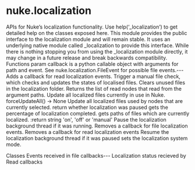 # nuke.localization
APIs for Nuke’s localization functionality.
Use help(‘_localization’) to get detailed help on the classes exposed here.
This module provides the public interface to the localization module and will remain stable. It uses an underlying native module called _localization to provide this interface. While there is nothing stopping you from using the _localization module directly, it may change in a future release and break backwards compatibility.
Functions
param callback
    is a python callable object with arguments for path and event. See nuke.localization.FileEvent for possible file events.---  Adds a callback for read localization events.  Trigger a manual file check, which checks and updates the states of localised files.  Clears unused files in the localization folder.  Returns the list of read nodes that read from the argument paths.  Update all localized files currently in use in Nuke.  forceUpdateAll() -> None  Update all localized files used by nodes that are currently selected.
return
    whether localization was paused  gets the percentage of localization completed.  gets paths of files which are currently localized.  :return string 'on', 'off' or 'manual'  Pause the localization background thread if it was running.  Removes a callback for file localization events.  Removes a callback for read localization events  Resume the localization background thread if it was paused  sets the localization system mode.

Classes  Events received in file callbacks---  Localization status recieved by Read callbacks